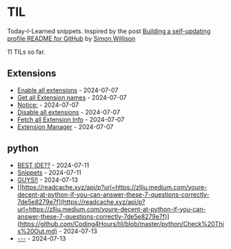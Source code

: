 # TIL

Today-I-Learned snippets. Inspired by the post [Building a self-updating profile README for GitHub](https://simonwillison.net/2020/Jul/10/self-updating-profile-readme/) by [Simon Willison](https://github.com/simonw) 

<!-- count starts -->11<!-- count ends --> TILs so far. 
<!-- index starts -->
## Extensions

* [Enable all extensions](https://github.com/Coding4Hours/til/blob/master/Extensions/Enable_all_extensions.md) - 2024-07-07
* [Get all Extension names](https://github.com/Coding4Hours/til/blob/master/Extensions/Get_all_extensions.md) - 2024-07-07
* [Notice:](https://github.com/Coding4Hours/til/blob/master/Extensions/readme.md) - 2024-07-07
* [Disable all extensions](https://github.com/Coding4Hours/til/blob/master/Extensions/Disable_all_extensions.md) - 2024-07-07
* [Fetch all Extension Info](https://github.com/Coding4Hours/til/blob/master/Extensions/Fetch_Extension_Info.md) - 2024-07-07
* [Extension Manager](https://github.com/Coding4Hours/til/blob/master/Extensions/Extension_Manager.md) - 2024-07-07

## python

* [BEST IDE??](https://github.com/Coding4Hours/til/blob/master/python/BEST%20IDE%3F%3F.md) - 2024-07-11
* [Snippets](https://github.com/Coding4Hours/til/blob/master/python/Snippets.md) - 2024-07-11
* [GUYS!!](https://github.com/Coding4Hours/til/blob/master/python/GUYS.md) - 2024-07-13
* [[https://readcache.xyz/api/p?url=https://zlliu.medium.com/youre-decent-at-python-if-you-can-answer-these-7-questions-correctly-7de5e8279e7f](https://readcache.xyz/api/p?url=https://zlliu.medium.com/youre-decent-at-python-if-you-can-answer-these-7-questions-correctly-7de5e8279e7f)](https://github.com/Coding4Hours/til/blob/master/python/Check%20This%20Out.md) - 2024-07-13
* [---](https://github.com/Coding4Hours/til/blob/master/python/index.md) - 2024-07-13
<!-- index ends -->
